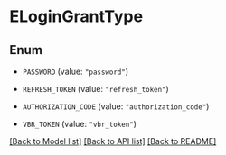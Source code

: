 # ELoginGrantType

## Enum


* `PASSWORD` (value: `"password"`)

* `REFRESH_TOKEN` (value: `"refresh_token"`)

* `AUTHORIZATION_CODE` (value: `"authorization_code"`)

* `VBR_TOKEN` (value: `"vbr_token"`)


[[Back to Model list]](../README.md#documentation-for-models) [[Back to API list]](../README.md#documentation-for-api-endpoints) [[Back to README]](../README.md)


